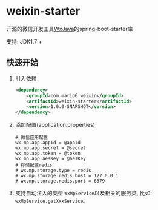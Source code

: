 # weixin-starter
开源的微信开发工具[WxJava](https://github.com/Wechat-Group/WxJava)的spring-boot-starter库

支持: JDK1.7 +

## 快速开始
1. 引入依赖
    ```xml
    <dependency>
        <groupId>com.mario6.weixin</groupId>
        <artifactId>weixin-starter</artifactId>
        <version>1.0.0-SNAPSHOT</version>
    </dependency>
    ```
2. 添加配置(application.properties)
    ```properties
    # 微信应用配置
    wx.mp.app.appId = @appId
    wx.mp.app.secret = @secret
    wx.mp.app.token = @token
    wx.mp.app.aesKey = @aesKey
    # 存储配置redis
    # wx.mp.storage.type = redis
    # wx.mp.storage.redis.host = 127.0.0.1
    # wx.mp.storage.redis.port = 6379
    ```
3. 支持自动注入的类型
`WxMpService`以及相关的服务类, 比如: `wxMpService.getXxxService`。






